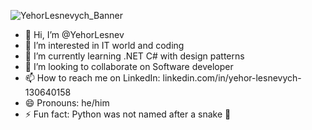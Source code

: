 ![YehorLesnevych_Banner](https://github.com/YehorLesnev/YehorLesnev/assets/135259671/b3a548f8-3b55-471a-a7ab-d86563a59b13)

- 👋 Hi, I’m @YehorLesnev
- 👀 I’m interested in IT world and coding
- 🌱 I’m currently learning .NET C# with design patterns
- 💞️ I’m looking to collaborate on Software developer
- 📫 How to reach me on LinkedIn: linkedin.com/in/yehor-lesnevych-130640158
- 😄 Pronouns: he/him
- ⚡ Fun fact: Python was not named after a snake 🐍

<!---
YehorLesnev/YehorLesnev is a ✨ special ✨ repository because its `README.md` (this file) appears on your GitHub profile.
You can click the Preview link to take a look at your changes.
--->

